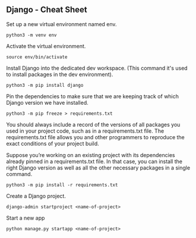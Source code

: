 ## Django - Cheat Sheet

Set up a new virtual environment named env.
```shell
python3 -m venv env
```

Activate the virtual environment.
```shell
source env/bin/activate
```

Install Django into the dedicated dev workspace. (This command it's used to install packages in the dev environment).
```shell
python3 -m pip install django
```

Pin the dependencies to make sure that we are keeping track of which Django version we have installed.
```shell
python3 -m pip freeze > requirements.txt
```

You should always include a record of the versions of all packages you used in your project code, such as in a requirements.txt file. The requirements.txt file allows you and other programmers to reproduce the exact conditions of your project build.

Suppose you’re working on an existing project with its dependencies already pinned in a requirements.txt file.
In that case, you can install the right Django version as well as all the other necessary packages in a single command.
```shell
python3 -m pip install -r requirements.txt
```

Create a Django project.
```shell
django-admin startproject <name-of-project>
```

Start a new app
```shell
python manage.py startapp <name-of-project>
```
